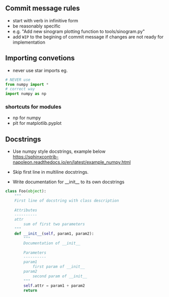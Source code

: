 ## Commit message rules
 - start with verb in infinitive form
 - be reasonably specific
 - e.g. "Add new sinogram plotting function to tools/sinogram.py"
 - add `WIP` to the begining of commit message if changes are not ready for implementation

## Importing convetions
- never use star imports eg.
```python
# NEVER use
from numpy import *
# correct way
import numpy as np
```

### shortcuts for modules
- np for numpy
- plt for matplotlib.pyplot

## Docstrings

 - Use numpy style docstrings, example below   
https://sphinxcontrib-napoleon.readthedocs.io/en/latest/example_numpy.html

 - Skip first line in multiline docstrings.
 - Write documentation for \_\_init\_\_ to its own docstrings
```python
class Foo(object):
    """
    First line of docstring with class description
    
    Attributes
    ----------
    attr
        sum of first two parameters
    """
    def __init__(self, param1, param2):
        """
        Documentation of __init__
        
        Parameters
        ----------
        param1
            first param of __init__
        param2
            second param of __init__
        """ 
        self.attr = param1 + param2
        return
```
